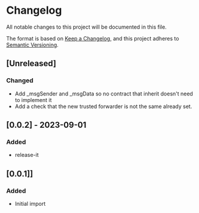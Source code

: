 # Changelog

All notable changes to this project will be documented in this file.

The format is based on [Keep a Changelog](https://keepachangelog.com/en/1.0.0/),
and this project adheres to [Semantic Versioning](https://semver.org/spec/v2.0.0.html).

## [Unreleased]

### Changed
- Add _msgSender and _msgData so no contract that inherit doesn't need to implement it
- Add a check that the new trusted forwarder is not the same already set.

## [0.0.2] - 2023-09-01

### Added

- release-it

## [0.0.1]]

### Added

- Initial import
